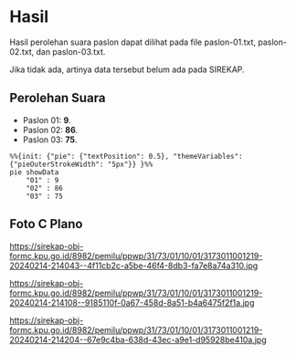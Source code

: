 # Hasil

Hasil perolehan suara paslon dapat dilihat pada file paslon-01.txt, paslon-02.txt, dan paslon-03.txt.

Jika tidak ada, artinya data tersebut belum ada pada SIREKAP.

## Perolehan Suara

 * Paslon 01: **9**.
 * Paslon 02: **86**.
 * Paslon 03: **75**.

```mermaid
%%{init: {"pie": {"textPosition": 0.5}, "themeVariables": {"pieOuterStrokeWidth": "5px"}} }%%
pie showData
    "01" : 9
    "02" : 86
    "03" : 75
```
## Foto C Plano

https://sirekap-obj-formc.kpu.go.id/8982/pemilu/ppwp/31/73/01/10/01/3173011001219-20240214-214043--4f11cb2c-a5be-46f4-8db3-fa7e8a74a310.jpg

https://sirekap-obj-formc.kpu.go.id/8982/pemilu/ppwp/31/73/01/10/01/3173011001219-20240214-214108--9185110f-0a67-458d-8a51-b4a6475f2f1a.jpg

https://sirekap-obj-formc.kpu.go.id/8982/pemilu/ppwp/31/73/01/10/01/3173011001219-20240214-214204--67e9c4ba-638d-43ec-a9e1-d95928be410a.jpg
